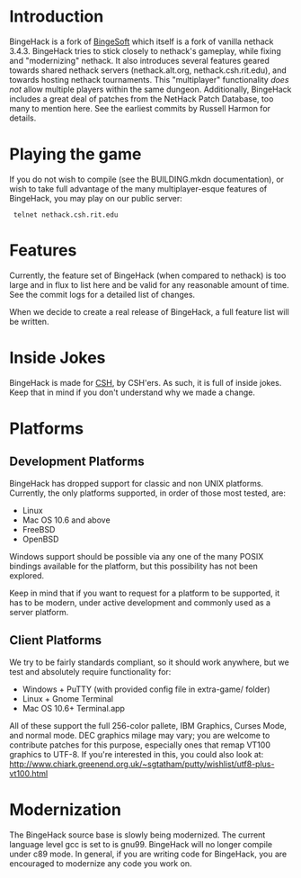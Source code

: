 # Introduction
BingeHack is a fork of [BingeSoft](http://nethack.atarininja.org/) which itself
is a fork of vanilla nethack 3.4.3. BingeHack tries to stick closely to nethack's
gameplay, while fixing and "modernizing" nethack. It also introduces several
features geared towards shared nethack servers (nethack.alt.org,
nethack.csh.rit.edu), and towards hosting nethack tournaments. This "multiplayer"
functionality _does not_ allow multiple players within the same dungeon.
Additionally, BingeHack includes a great deal of patches from the NetHack Patch
Database, too many to mention here. See the earliest commits by Russell Harmon
for details.

# Playing the game
If you do not wish to compile (see the BUILDING.mkdn documentation), or wish to
take full advantage of the many multiplayer-esque features of BingeHack, you may
play on our public server:

     telnet nethack.csh.rit.edu



# Features
Currently, the feature set of BingeHack (when compared to nethack) is too large
and in flux to list here and be valid for any reasonable amount of time. See the
commit logs for a detailed list of changes.

When we decide to create a real release of BingeHack, a full feature list will
be written.

# Inside Jokes
BingeHack is made for [CSH](http://csh.rit.edu/), by CSH'ers. As such, it is
full of inside jokes. Keep that in mind if you don't understand why we made a
change.

# Platforms

## Development Platforms

BingeHack has dropped support for classic and non UNIX platforms. Currently,
the only platforms supported, in order of those most tested, are:

- Linux
- Mac OS 10.6 and above
- FreeBSD
- OpenBSD


Windows support should be possible via any one of the many POSIX bindings
available for the platform, but this possibility has not been explored.

Keep in mind that if you want to request for a platform to be supported, it has
to be modern, under active development and commonly used as a server platform.


## Client Platforms

We try to be fairly standards compliant, so it should work anywhere, but we test
and absolutely require functionality for:

- Windows + PuTTY (with provided config file in extra-game/ folder)
- Linux + Gnome Terminal
- Mac OS 10.6+ Terminal.app

All of these support the full 256-color pallete, IBM Graphics, Curses Mode,
and normal mode. DEC graphics milage may vary; you are welcome to contribute
patches for this purpose, especially ones that remap VT100 graphics to UTF-8.
If you're interested in this, you could also look at:
http://www.chiark.greenend.org.uk/~sgtatham/putty/wishlist/utf8-plus-vt100.html


# Modernization
The BingeHack source base is slowly being modernized. The current language level
gcc is set to is gnu99. BingeHack will no longer compile under c89 mode. In
general, if you are writing code for BingeHack, you are encouraged to
modernize any code you work on.

<!-- vim: set tw=80 fo=tcroqn2 ft=mkd: -->
